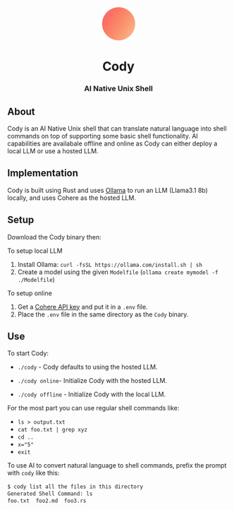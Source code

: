 <div align="center">
  <img src="https://github.com/merrickliu888/cody/blob/main/public/cody_icon.png" alt="cody-icon" width="75">  
  <h1>Cody</h1>
  <h3>AI Native Unix Shell</h3>
</div>

## About

Cody is an AI Native Unix shell that can translate natural language into shell commands on top of supporting some basic shell functionality. AI capabilities are availabale offline and online as Cody can either deploy a local LLM or use a hosted LLM.

## Implementation

Cody is built using Rust and uses [Ollama](https://github.com/ollama/ollama) to run an LLM (Llama3.1 8b) locally, and uses Cohere as the hosted LLM.

## Setup

Download the Cody binary then:

To setup local LLM

1. Install Ollama: `curl -fsSL https://ollama.com/install.sh | sh`
2. Create a model using the given `Modelfile` (`ollama create mymodel -f ./Modelfile`)

To setup online

1. Get a [Cohere API key](https://dashboard.cohere.com/api-keys) and put it in a `.env` file.
2. Place the `.env` file in the same directory as the `Cody` binary.

## Use

To start Cody:

- `./cody` - Cody defaults to using the hosted LLM.

- `./cody online`- Initialize Cody with the hosted LLM.

- `./cody offline` - Initialize Cody with the local LLM.

For the most part you can use regular shell commands like:

- `ls > output.txt`
- `cat foo.txt | grep xyz`
- `cd ..`
- `x="5"`
- `exit`

To use AI to convert natural language to shell commands, prefix the prompt with `cody` like this:

```
$ cody list all the files in this directory
Generated Shell Command: ls
foo.txt  foo2.md  foo3.rs
```
